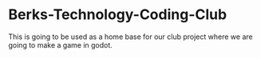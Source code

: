 # Berks-Technology-Coding-Club
This is going to be used as a home base for our club project where we are going to make a game in godot.
